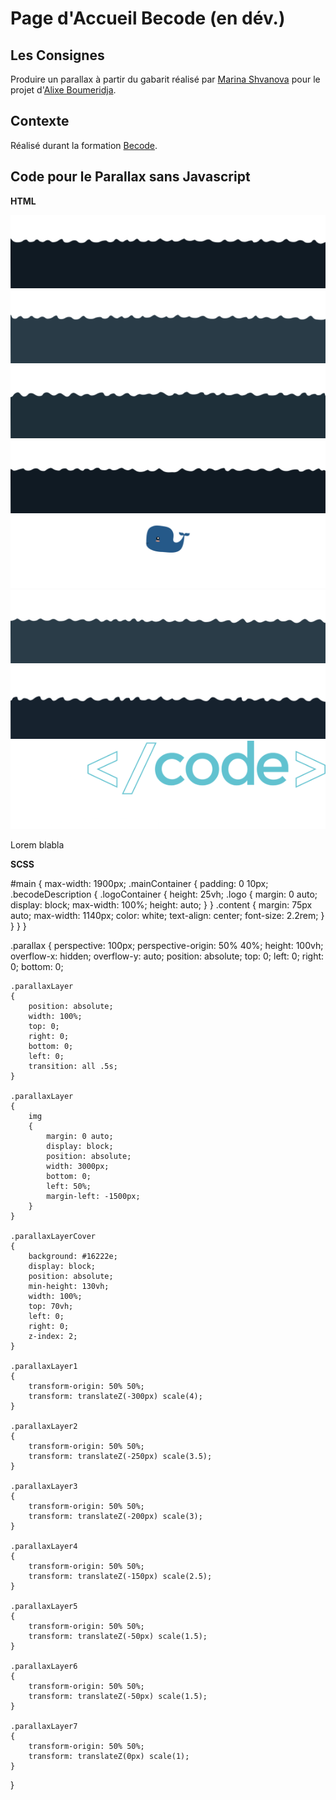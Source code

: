# Page d'Accueil Becode (en dév.)
  
## Les Consignes

Produire un parallax à partir du gabarit réalisé par [Marina Shvanova](https://github.com/marinasvn) pour le projet d'[Alixe Boumeridja](https://github.com/alixe82140).
  
## Contexte

Réalisé durant la formation [Becode](http://www.becode.org/).

## Code pour le Parallax sans Javascript

**HTML**

<div id="parallax" class="parallax">
  <div class="parallaxLayer parallaxLayer1">
    <img src="assets/img/layer1.svg" alt="">
  </div>
    <div class="parallaxLayer parallaxLayer2">
        <img src="assets/img/layer2.svg" alt="">
    </div>
    <div class="parallaxLayer parallaxLayer3">
        <img src="assets/img/layer3.svg" alt="">
    </div>
    <div class="parallaxLayer parallaxLayer4">
        <img src="assets/img/layer4.svg" alt="">
    </div>
    <div class="parallaxLayer parallaxLayer5">
        <img src="assets/img/layer5.svg" alt="">
    </div>
    <div class="parallaxLayer parallaxLayer6">
        <img src="assets/img/layer6.svg" alt="">
    </div>
    <div class="parallaxLayer parallaxLayer7">
        <img src="assets/img/layer7.svg" alt="">
    </div>
    <div class="parallaxLayerCover">
        <div class="mainContainer">
            <div class="becodeDescription">
                <div class="logoContainer">
                    <img class="logo" src="assets/img/logo.png" alt="Logo Becode">
                </div>
                <p class=content>Lorem blabla</p>
            </div>
        </div>
    </div>
</div>

**SCSS**

#main
{
    max-width: 1900px;
    .mainContainer
    {
      padding: 0 10px;
      .becodeDescription
      {
          .logoContainer
          {
              height: 25vh;
              .logo
              {
                  margin: 0 auto;
                  display: block;
                  max-width: 100%;
                  height: auto;
              }
            }
            .content
            {
                margin: 75px auto;
                max-width: 1140px;
                color: white;
                text-align: center;
                font-size: 2.2rem;
            }
        }
    }
}

.parallax
{
    perspective: 100px;
    perspective-origin: 50% 40%;
    height: 100vh;
    overflow-x: hidden;
    overflow-y: auto;
    position: absolute;
    top: 0;
    left: 0;
    right: 0;
    bottom: 0;

    .parallaxLayer
    {
        position: absolute;
        width: 100%;
        top: 0;
        right: 0;
        bottom: 0;
        left: 0;
        transition: all .5s;
    }

    .parallaxLayer
    {
        img
        {
            margin: 0 auto;
            display: block;
            position: absolute;
            width: 3000px;
            bottom: 0;
            left: 50%;
            margin-left: -1500px;
        }
    }

    .parallaxLayerCover
    {
        background: #16222e;
        display: block;
        position: absolute;
        min-height: 130vh;
        width: 100%;
        top: 70vh;
        left: 0;
        right: 0;
        z-index: 2;
    }

    .parallaxLayer1
    {
        transform-origin: 50% 50%;
        transform: translateZ(-300px) scale(4);
    }

    .parallaxLayer2
    {
        transform-origin: 50% 50%;
        transform: translateZ(-250px) scale(3.5);
    }

    .parallaxLayer3
    {
        transform-origin: 50% 50%;
        transform: translateZ(-200px) scale(3);
    }

    .parallaxLayer4
    {
        transform-origin: 50% 50%;
        transform: translateZ(-150px) scale(2.5);
    }

    .parallaxLayer5
    {
        transform-origin: 50% 50%;
        transform: translateZ(-50px) scale(1.5);
    }

    .parallaxLayer6
    {
        transform-origin: 50% 50%;
        transform: translateZ(-50px) scale(1.5);
    }

    .parallaxLayer7
    {
        transform-origin: 50% 50%;
        transform: translateZ(0px) scale(1);
    }
}
